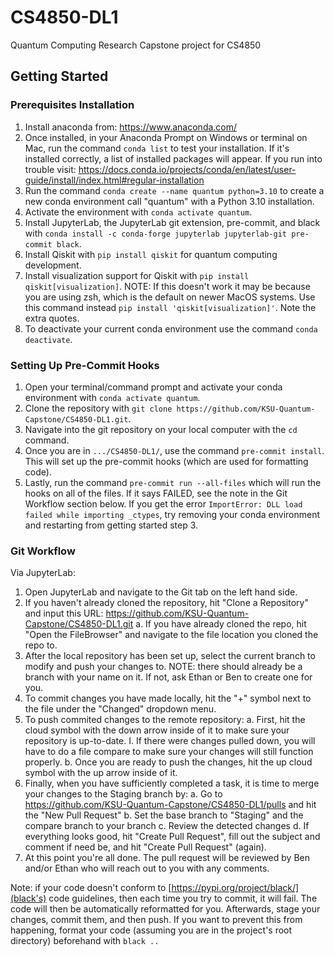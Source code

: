 # CS4850-DL1
Quantum Computing Research Capstone project for CS4850

## Getting Started
### Prerequisites Installation
1. Install anaconda from: https://www.anaconda.com/
2. Once installed, in your Anaconda Prompt on Windows or terminal on Mac, run the command `conda list` to test your installation. If it's installed correctly, a list of installed packages will appear. If you run into trouble visit: https://docs.conda.io/projects/conda/en/latest/user-guide/install/index.html#regular-installation
3. Run the command `conda create --name quantum python=3.10` to create a new conda environment call "quantum" with a Python 3.10 installation.
4. Activate the environment with `conda activate quantum`.
5. Install JupyterLab, the JupyterLab git extension, pre-commit, and black with `conda install -c conda-forge jupyterlab jupyterlab-git pre-commit black`.
6. Install Qiskit with `pip install qiskit` for quantum computing development.
7. Install visualization support for Qiskit with `pip install qiskit[visualization]`. 
NOTE: If this doesn't work it may be because you are using zsh, which is the default on newer MacOS systems. Use this command instead `pip install 'qiskit[visualization]'`. Note the extra quotes.
9. To deactivate your current conda environment use the command `conda deactivate`.

### Setting Up Pre-Commit Hooks
1. Open your terminal/command prompt and activate your conda environment with `conda activate quantum`.
2. Clone the repository with `git clone https://github.com/KSU-Quantum-Capstone/CS4850-DL1.git`.
3. Navigate into the git repository on your local computer with the `cd` command.
4. Once you are in `.../CS4850-DL1/`, use the command `pre-commit install`. This will set up the pre-commit hooks (which are used for formatting code).
5. Lastly, run the command `pre-commit run --all-files` which will run the hooks on all of the files. If it says FAILED, see the note in the Git Workflow section below. If you get the error `ImportError: DLL load failed while importing _ctypes`, try removing your conda environment and restarting from getting started step 3.

### Git Workflow
Via JupyterLab:
  1. Open JupyterLab and navigate to the Git tab on the left hand side.
  2. If you haven't already cloned the repository, hit "Clone a Repository" and input this URL: https://github.com/KSU-Quantum-Capstone/CS4850-DL1.git
      a. If you have already cloned the repo, hit "Open the FileBrowser" and navigate to the file location you cloned the repo to.
  3. After the local repository has been set up, select the current branch to modify and push your changes to.
  NOTE: there should already be a branch with your name on it. If not, ask Ethan or Ben to create one for you.
  4. To commit changes you have made locally, hit the "+" symbol next to the file under the "Changed" dropdown menu.
  5. To push commited changes to the remote repository:
      a. First, hit the cloud symbol with the down arrow inside of it to make sure your repository is up-to-date.
        I. If there were changes pulled down, you will have to do a file compare to make sure your changes will still function properly.
      b. Once you are ready to push the changes, hit the up cloud symbol with the up arrow inside of it.
  6. Finally, when you have sufficiently completed a task, it is time to merge your changes to the Staging branch by:
      a. Go to https://github.com/KSU-Quantum-Capstone/CS4850-DL1/pulls and hit the "New Pull Request"
      b. Set the base branch to "Staging" and the compare branch to your branch
      c. Review the detected changes
      d. If everything looks good, hit "Create Pull Request", fill out the subject and comment if need be, and hit "Create Pull Request" (again).
  7. At this point you're all done. The pull request will be reviewed by Ben and/or Ethan who will reach out to you with any comments.

Note: if your code doesn't conform to [https://pypi.org/project/black/](black's) code guidelines, then each time you try to commit, it will fail. The code will then be automatically reformatted for you. Afterwards, stage your changes, commit them, and then push. If you want to prevent this from happening, format your code (assuming you are in the project's root directory) beforehand with `black ..`
